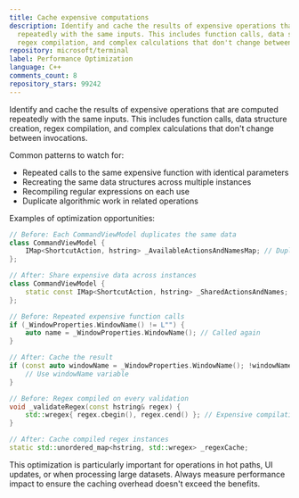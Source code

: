 ```yaml
---
title: Cache expensive computations
description: Identify and cache the results of expensive operations that are computed
  repeatedly with the same inputs. This includes function calls, data structure creation,
  regex compilation, and complex calculations that don't change between invocations.
repository: microsoft/terminal
label: Performance Optimization
language: C++
comments_count: 8
repository_stars: 99242
---
```


Identify and cache the results of expensive operations that are computed repeatedly with the same inputs. This includes function calls, data structure creation, regex compilation, and complex calculations that don't change between invocations.

Common patterns to watch for:
- Repeated calls to the same expensive function with identical parameters
- Recreating the same data structures across multiple instances
- Recompiling regular expressions on each use
- Duplicate algorithmic work in related operations

Examples of optimization opportunities:

```cpp
// Before: Each CommandViewModel duplicates the same data
class CommandViewModel {
    IMap<ShortcutAction, hstring> _AvailableActionsAndNamesMap; // Duplicated across instances
};

// After: Share expensive data across instances
class CommandViewModel {
    static const IMap<ShortcutAction, hstring> _SharedActionsAndNames; // Computed once
};

// Before: Repeated expensive function calls
if (_WindowProperties.WindowName() != L"") {
    auto name = _WindowProperties.WindowName(); // Called again
}

// After: Cache the result
if (const auto windowName = _WindowProperties.WindowName(); !windowName.empty()) {
    // Use windowName variable
}

// Before: Regex compiled on every validation
void _validateRegex(const hstring& regex) {
    std::wregex{ regex.cbegin(), regex.cend() }; // Expensive compilation each time
}

// After: Cache compiled regex instances
static std::unordered_map<hstring, std::wregex> _regexCache;
```

This optimization is particularly important for operations in hot paths, UI updates, or when processing large datasets. Always measure performance impact to ensure the caching overhead doesn't exceed the benefits.